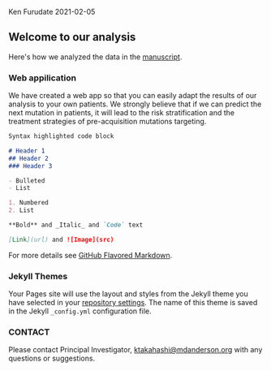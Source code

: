 Ken Furudate
2021-02-05

## Welcome to our analysis
Here's how we analyzed the data in the [manuscript](https://github.com/ktlab-project/mutation-order).

### Web appilication
We have created a web app so that you can easily adapt the results of our analysis to your own patients. We strongly believe that if we can predict the next mutation in patients, it will lead to the risk stratification and the treatment strategies of pre-acquisition mutations targeting.


```markdown
Syntax highlighted code block

# Header 1
## Header 2
### Header 3

- Bulleted
- List

1. Numbered
2. List

**Bold** and _Italic_ and `Code` text

[Link](url) and ![Image](src)
```

For more details see [GitHub Flavored Markdown](https://guides.github.com/features/mastering-markdown/).

### Jekyll Themes

Your Pages site will use the layout and styles from the Jekyll theme you have selected in your [repository settings](https://github.com/ktlab-project/mutation-order/settings). The name of this theme is saved in the Jekyll `_config.yml` configuration file.

### CONTACT

Please contact Principal Investigator, <ktakahashi@mdanderson.org> with any questions or suggestions.
